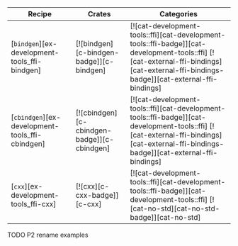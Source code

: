 | Recipe | Crates | Categories |
|--------|--------|------------|
| [`bindgen`][ex-development-tools_ffi-bindgen] | [![bindgen][c-bindgen-badge]][c-bindgen] | [![cat-development-tools::ffi][cat-development-tools::ffi-badge]][cat-development-tools::ffi] [![cat-external-ffi-bindings][cat-external-ffi-bindings-badge]][cat-external-ffi-bindings] |
| [`cbindgen`][ex-development-tools_ffi-cbindgen] | [![cbindgen][c-cbindgen-badge]][c-cbindgen] | [![cat-development-tools::ffi][cat-development-tools::ffi-badge]][cat-development-tools::ffi] [![cat-external-ffi-bindings][cat-external-ffi-bindings-badge]][cat-external-ffi-bindings] |
| [`cxx`][ex-development-tools_ffi-cxx] | [![cxx][c-cxx-badge]][c-cxx] | [![cat-development-tools::ffi][cat-development-tools::ffi-badge]][cat-development-tools::ffi] [![cat-no-std][cat-no-std-badge]][cat-no-std] |

<div class="hidden">
TODO P2 rename examples
</div>
